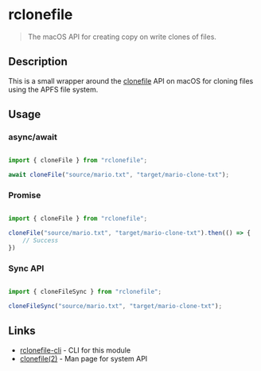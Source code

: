 # rclonefile

> The macOS API for creating copy on write clones of files.

## Description

This is a small wrapper around the
[clonefile](https://www.manpagez.com/man/2/clonefile/) API on macOS for cloning
files using the APFS file system.

## Usage

### async/await

```js

import { cloneFile } from "rclonefile";

await cloneFile("source/mario.txt", "target/mario-clone-txt");

```

### Promise

```js

import { cloneFile } from "rclonefile";

cloneFile("source/mario.txt", "target/mario-clone-txt").then(() => {
	// Success
})

```

### Sync API

```js

import { cloneFileSync } from "rclonefile";

cloneFileSync("source/mario.txt", "target/mario-clone-txt");

```

## Links

- [rclonefile-cli](https://github.com/sverrejoh/rclonefile-cli) - CLI for this module
- [clonefile(2)](https://www.manpagez.com/man/2/clonefile/) - Man page for system API

